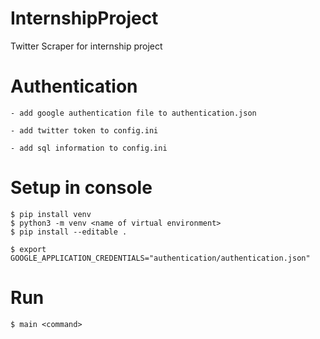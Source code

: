# InternshipProject
Twitter Scraper for internship project

# Authentication
    - add google authentication file to authentication.json

    - add twitter token to config.ini
     
    - add sql information to config.ini



# Setup in console

```
$ pip install venv
$ python3 -m venv <name of virtual environment>
$ pip install --editable .

```

```
$ export GOOGLE_APPLICATION_CREDENTIALS="authentication/authentication.json"
```

# Run
```
$ main <command>
```